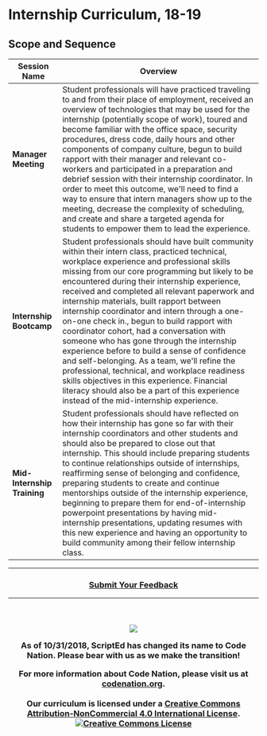 # Internship Curriculum, 18-19

## Scope and Sequence

|Session Name |Overview|
|-------|------|
| **Manager Meeting** | Student professionals will have practiced traveling to and from their place of employment, received an overview of technologies that may be used for the internship (potentially scope of work), toured and become familiar with the office space, security procedures, dress code, daily hours and other components of company culture, begun to build rapport with their manager and relevant co-workers and participated in a preparation and debrief session with their internship coordinator. In order to meet this outcome, we'll need to find a way to ensure that intern managers show up to the meeting, decrease the complexity of scheduling, and create and share a targeted agenda for students to empower them to lead the experience.|
| **Internship Bootcamp** | Student professionals should have built community within their intern class, practiced technical, workplace experience and professional skills missing from our core programming but likely to be encountered during their internship experience, received and completed all relevant paperwork and internship materials, built rapport between internship coordinator and intern through a one-on-one check in., begun to build rapport with coordinator cohort, had a conversation with someone who has gone through the internship experience before to build a sense of confidence and self-belonging. As a team, we'll refine the professional, technical, and workplace readiness skills objectives in this experience. Financial literacy should also be a part of this experience instead of the mid-internship experience.|
| **Mid-Internship Training** | Student professionals should have reflected on how their internship has gone so far with their internship coordinators and other students and should also be prepared to close out that internship. This should include preparing students to continue relationships outside of internships, reaffirming sense of belonging and confidence, preparing students to create and continue mentorships outside of the internship experience, beginning to prepare them for end-of-internship powerpoint presentations by having mid-internship presentations, updating resumes with this new experience and having an opportunity to build community among their fellow internship class.|
----
<h3 align="center"><a href="https://docs.google.com/forms/d/e/1FAIpQLSeLpI-m6UKvIxk97F8R1iidFRaYXJ3dfcUuIjx2Pz0WMfO1SA/viewform">Submit Your Feedback</a> 

----
<br>
<p> <img src="https://i.imgur.com/lYodTLP.png?1" ></p>
As of 10/31/2018, ScriptEd has changed its name to Code Nation.  Please bear with us as we make the transition!
  
For more information about Code Nation, please visit us at <a href="https://www.codenation.org">codenation.org</a>.
<br>
<br>
Our curriculum is licensed under a <a rel="license" href="http://creativecommons.org/licenses/by-nc/4.0/">Creative Commons Attribution-NonCommercial 4.0 International License</a>. 
<a rel="license" href="http://creativecommons.org/licenses/by-nc/4.0/"><img alt="Creative Commons License" style="border-width:0" src="https://i.creativecommons.org/l/by-nc/4.0/88x31.png" /></a>
